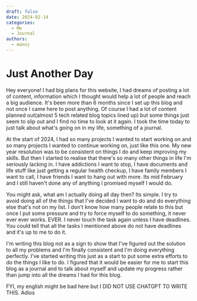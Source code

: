 ```yaml
---
draft: false 
date: 2024-02-14
categories:
  - Me
  - Journal
authors:
  - manoj
---
```


# Just Another Day

Hey everyone! I had big plans for this website, I had dreams of posting a lot of content,
information which I thought would help a lot of people and reach a big audience. It's 
been more than 6 months since I set up this blog and not once I came here to post 
anything. Of course I had a lot of content planned out(almost 5 tech related blog topics lined up) 
but some things just seem to slip out and I find no time to look at it again. I took the 
time today to just talk about what's going on in my life, something of a journal. 

<!-- more -->

At the start of 2024, I had so many projects I wanted to start working on and so many projects 
I wanted to continue working on, just like this one. My new year resolution was to be consistent 
on things I do and keep improving my skills. But then I started to realise that there's so 
many other things in life I'm seriously lacking in. I have addictions I want to stop, I have documents 
and life stuff like just getting a regular health checkup, I have family members I want to call, 
I have friends I want to hang out with more. Its mid February and I still haven't done any of anything 
I promised myself I would do.

You might ask, what am I actually doing all day then? Its simple. I try to avoid doing all of the things 
that I've decided I want to do and do everything else that's not on my list. I don't know how many people 
relate to this but once I put some pressure and try to force myself to do something, it never ever ever 
works. EVER. I never touch the task again unless I have deadlines. You could tell that all the tasks I 
mentioned above do not have deadlines and it's up to me to do it. 

I'm writing this blog not as a sign to show that I've figured out the solution to all my problems and 
I'm finally consistent and I'm doing everything perfectly. I've started writing this just as a start
to put some extra efforts to do the things I like to do. I figured that it would be easier for me 
to start this blog as a journal and to talk about myself and update my progress rather than jump into all 
the dreams I had for this blog. 

FYI, my english might be bad here but I DID NOT USE CHATGPT TO WRITE THIS. Adios



